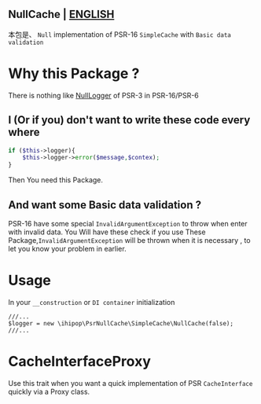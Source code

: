 NullCache | [ENGLISH](README.md)
----

本包是、 `Null` implementation of PSR-16 `SimpleCache` with `Basic data validation`

# Why this Package ?

There is nothing like [NullLogger](https://github.com/php-fig/log/blob/master/Psr/Log/NullLogger.php) of PSR-3 in PSR-16/PSR-6

## I (Or if you) don't  want to write these code every where

```php
if ($this->logger){
    $this->logger->error($message,$contex);
}
```

Then You need this Package.

## And want some Basic data validation ? 

PSR-16 have some special `InvalidArgumentException` to throw when enter with invalid data.
You Will have these check if you use These Package,`InvalidArgumentException` will be thrown when it is necessary ,
to let you know your  problem in  earlier.

# Usage
 
 In your `__construction` or `DI container` initialization
 ```
 ///...
$logger = new \ihipop\PsrNullCache\SimpleCache\NullCache(false);
///...
 ```

# CacheInterfaceProxy

Use this trait when you want a quick implementation of PSR `CacheInterface`  quickly via a Proxy class.